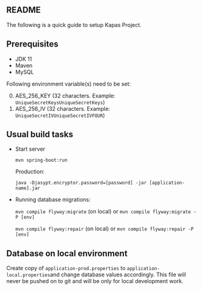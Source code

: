 ## README

The following is a quick guide to setup Kapas Project.

Prerequisites
-------------

* JDK 11
* Maven
* MySQL

Following environment variable(s) need to be set:

0. AES_256_KEY (32 characters. Example: `UniqueSecretKeysUniqueSecretKeys`)
1. AES_256_IV (32 characters. Example: `UniqueSecretIVUniqueSecretIVFOUR`)

Usual build tasks
-----------------

* Start server

  ```mvn spring-boot:run```

    Production:

  ```java -Djasypt.encryptor.password=[password] -jar [application-name].jar```

* Running database migrations:

  ```mvn compile flyway:migrate``` (on local) or ```mvn compile flyway:migrate -P [env]```

  ```mvn compile flyway:repair``` (on local) or ```mvn compile flyway:repair -P [env]```


Database on local environment
--------------------------------
Create copy of `application-prod.properties` to `application-local.properties`and change database values accordingly. This file will never be pushed on to git and will be only for local development work.
